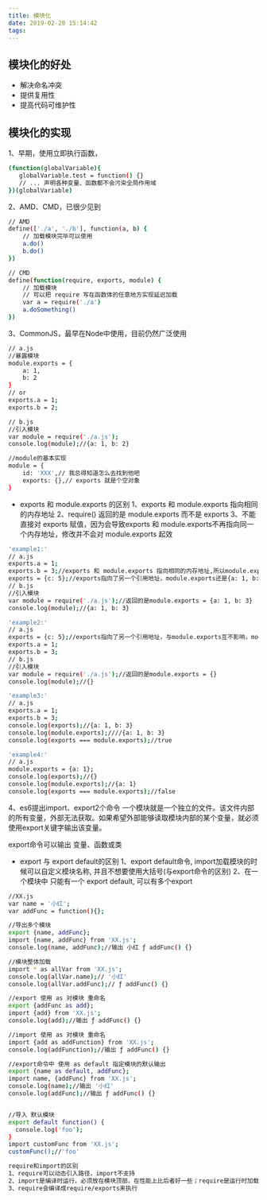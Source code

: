 ```yaml
---
title: 模块化
date: 2019-02-20 15:14:42
tags:
---
```


## 模块化的好处
* 解决命名冲突
* 提供复用性
* 提高代码可维护性

## 模块化的实现
1、早期，使用立即执行函数，
``` bash
(function(globalVariable){
   globalVariable.test = function() {}
   // ... 声明各种变量、函数都不会污染全局作用域
})(globalVariable)
```
2、AMD、CMD，已很少见到
``` bash
// AMD
define(['./a', './b'], function(a, b) {
    // 加载模块完毕可以使用
    a.do()
    b.do()
})

// CMD
define(function(require, exports, module) {
    // 加载模块
    // 可以把 require 写在函数体的任意地方实现延迟加载
    var a = require('./a')
    a.doSomething()
})
```
3、CommonJS，最早在Node中使用，目前仍然广泛使用

``` bash
// a.js
//暴露模块
module.exports = {
    a: 1,
    b: 2
}
// or
exports.a = 1;
exports.b = 2;

// b.js
//引入模块
var module = require('./a.js');
console.log(module);//{a: 1, b: 2}
```

``` bash
//module的基本实现
module = {
    id: 'XXX',// 我总得知道怎么去找到他吧
    exports: {},// exports 就是个空对象
}
```

* exports 和 module.exports 的区别
1、exports 和 module.exports 指向相同的内存地址
2、require() 返回的是 module.exports 而不是 exports
3、不能直接对 exports 赋值，因为会导致exports 和 module.exports不再指向同一个内存地址，修改并不会对 module.exports 起效

``` bash
'example1:'
// a.js
exports.a = 1;
exports.b = 3;//exports 和 module.exports 指向相同的内存地址,所以module.exports = {a: 1, b: 3}
exports = {c: 5};//exports指向了另一个引用地址，module.exports还是{a: 1, b: 3}
// b.js
//引入模块
var module = require('./a.js');//返回的是module.exports = {a: 1, b: 3}
console.log(module);//{a: 1, b: 3}

'example2:'
// a.js
exports = {c: 5};//exports指向了另一个引用地址，与module.exports互不影响，module.exports是{}
exports.a = 1;
exports.b = 3;
// b.js
//引入模块
var module = require('./a.js');//返回的是module.exports = {}
console.log(module);//{}
```


``` bash
'example3:'
// a.js
exports.a = 1;
exports.b = 3;
console.log(exports);//{a: 1, b: 3}
console.log(module.exports);////{a: 1, b: 3}
console.log(exports === module.exports);//true

'example4:'
// a.js
module.exports = {a: 1};
console.log(exports);//{}
console.log(module.exports);//{a: 1}
console.log(exports === module.exports);//false
```

4、es6提出import、export2个命令
一个模块就是一个独立的文件。该文件内部的所有变量，外部无法获取。如果希望外部能够读取模块内部的某个变量，就必须使用export关键字输出该变量。

export命令可以输出 变量、函数或类
* export 与 export default的区别
   1、export default命令, import加载模块的时候可以自定义模块名称, 并且不想要使用大括号(与export命令的区别)
   2、在一个模块中 只能有一个 export default, 可以有多个export


``` bash
//XX.js
var name = '小红';
var addFunc = function(){};

//导出多个模块
export {name, addFunc};
import {name, addFunc} from 'XX.js';
console.log(name, addFunc);//输出 小红 ƒ addFunc() {}

//模块整体加载
import * as allVar from 'XX.js';
console.log(allVar.name);// '小红'
console.log(allVar.addFunc);// ƒ addFunc() {}

//export 使用 as 对模块 重命名
export {addFunc as add};
import {add} from 'XX.js';
console.log(add);//输出 ƒ addFunc() {}

//import 使用 as 对模块 重命名
import {add as addFunction} from 'XX.js';
console.log(addFunction);//输出 ƒ addFunc() {}

//export命令中 使用 as default 指定模块的默认输出
export {name as default, addFunc};
import name, {addFunc} from 'XX.js';
console.log(name);//输出 '小红'
console.log(addFunc);//输出 ƒ addFunc() {}


//导入 默认模块
export default function() {
  console.log('foo');
}
import customFunc from 'XX.js';
customFunc();//'foo'
```

``` bash
require和import的区别
1、require可以动态引入路径，import不支持
2、import是编译时运行，必须放在模块顶部，在性能上比后者好一些；require是运行时加载，理论来说放在哪里都可以
3、require会编译成require/exports来执行
```
